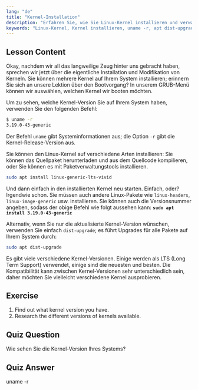 ```yaml
---
lang: "de"
title: "Kernel-Installation"
description: "Erfahren Sie, wie Sie Linux-Kernel installieren und verwalten. Entdecken Sie Kernel-Versionen, verwenden Sie `uname -r` und apt-Befehle. Beginnen Sie Ihre Linux-Kernel-Reise!"
keywords: "Linux-Kernel, Kernel installieren, uname -r, apt dist-upgrade, Kernel-Verwaltung, Linux-Tutorial, Linux für Anfänger, Linux-Anleitung"
---
```


## Lesson Content

Okay, nachdem wir all das langweilige Zeug hinter uns gebracht haben, sprechen wir jetzt über die eigentliche Installation und Modifikation von Kerneln. Sie können mehrere Kernel auf Ihrem System installieren; erinnern Sie sich an unsere Lektion über den Bootvorgang? In unserem GRUB-Menü können wir auswählen, welchen Kernel wir booten möchten.

Um zu sehen, welche Kernel-Version Sie auf Ihrem System haben, verwenden Sie den folgenden Befehl:

```bash
$ uname -r
3.19.0-43-generic
```

Der Befehl `uname` gibt Systeminformationen aus; die Option `-r` gibt die Kernel-Release-Version aus.

Sie können den Linux-Kernel auf verschiedene Arten installieren: Sie können das Quellpaket herunterladen und aus dem Quellcode kompilieren, oder Sie können es mit Paketverwaltungstools installieren.

```bash
sudo apt install linux-generic-lts-vivid
```

Und dann einfach in den installierten Kernel neu starten. Einfach, oder? Irgendwie schon. Sie müssen auch andere Linux-Pakete wie `linux-headers`, `linux-image-generic` usw. installieren. Sie können auch die Versionsnummer angeben, sodass der obige Befehl wie folgt aussehen kann: **`sudo apt install 3.19.0-43-generic`**

Alternativ, wenn Sie nur die aktualisierte Kernel-Version wünschen, verwenden Sie einfach `dist-upgrade`; es führt Upgrades für alle Pakete auf Ihrem System durch:

```bash
sudo apt dist-upgrade
```

Es gibt viele verschiedene Kernel-Versionen. Einige werden als LTS (Long Term Support) verwendet, einige sind die neuesten und besten. Die Kompatibilität kann zwischen Kernel-Versionen sehr unterschiedlich sein, daher möchten Sie vielleicht verschiedene Kernel ausprobieren.

## Exercise

1. Find out what kernel version you have.
2. Research the different versions of kernels available.

## Quiz Question

Wie sehen Sie die Kernel-Version Ihres Systems?

## Quiz Answer

uname -r
